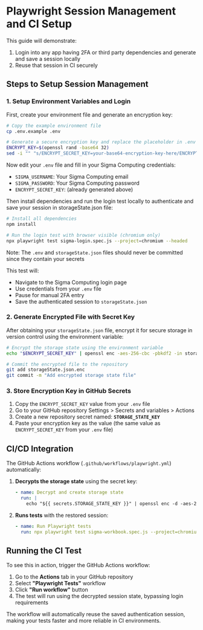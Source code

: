 # Playwright Session Management and CI Setup

This guide will demonstrate:

1. Login into any app having 2FA or third party dependencies and generate and save a session locally
2. Reuse that session in CI securely

## Steps to Setup Session Management

### 1. Setup Environment Variables and Login

First, create your environment file and generate an encryption key:

```bash
# Copy the example environment file
cp .env.example .env

# Generate a secure encryption key and replace the placeholder in .env file
ENCRYPT_KEY=$(openssl rand -base64 32)
sed -i "" "s/ENCRYPT_SECRET_KEY=your-base64-encryption-key-here/ENCRYPT_SECRET_KEY=$ENCRYPT_KEY/" .env
```

Now edit your `.env` file and fill in your Sigma Computing credentials:

- `SIGMA_USERNAME`: Your Sigma Computing email
- `SIGMA_PASSWORD`: Your Sigma Computing password
- `ENCRYPT_SECRET_KEY`: (already generated above)

Then install dependencies and run the login test locally to authenticate and save your session in storageState.json file:

```bash
# Install all dependencies
npm install

# Run the login test with browser visible (chromium only)
npx playwright test sigma-login.spec.js --project=chromium --headed
```

Note: The `.env` and `storageState.json` files should never be committed since they contain your secrets

This test will:

- Navigate to the Sigma Computing login page
- Use credentials from your `.env` file
- Pause for manual 2FA entry
- Save the authenticated session to `storageState.json`

### 2. Generate Encrypted File with Secret Key

After obtaining your `storageState.json` file, encrypt it for secure storage in version control using the environment variable:

```bash
# Encrypt the storage state using the environment variable
echo "$ENCRYPT_SECRET_KEY" | openssl enc -aes-256-cbc -pbkdf2 -in storageState.json -out storageState.json.enc -pass stdin

# Commit the encrypted file to the repository
git add storageState.json.enc
git commit -m "Add encrypted storage state file"
```

### 3. Store Encryption Key in GitHub Secrets

1. Copy the `ENCRYPT_SECRET_KEY` value from your `.env` file
2. Go to your GitHub repository Settings > Secrets and variables > Actions
3. Create a new repository secret named: **`STORAGE_STATE_KEY`**
4. Paste your encryption key as the value (the same value as `ENCRYPT_SECRET_KEY` from your `.env` file)

## CI/CD Integration

The GitHub Actions workflow (`.github/workflows/playwright.yml`) automatically:

1. **Decrypts the storage state** using the secret key:

   ```yaml
   - name: Decrypt and create storage state
     run: |
       echo "${{ secrets.STORAGE_STATE_KEY }}" | openssl enc -d -aes-256-cbc -pbkdf2 -in storageState.json.enc -out storageState.json -pass stdin
   ```

2. **Runs tests** with the restored session:
   ```yaml
   - name: Run Playwright tests
     run: npx playwright test sigma-workbook.spec.js --project=chromium
   ```

## Running the CI Test

To see this in action, trigger the GitHub Actions workflow:

1. Go to the **Actions** tab in your GitHub repository
2. Select **"Playwright Tests"** workflow
3. Click **"Run workflow"** button
4. The test will run using the decrypted session state, bypassing login requirements

The workflow will automatically reuse the saved authentication session, making your tests faster and more reliable in CI environments.
